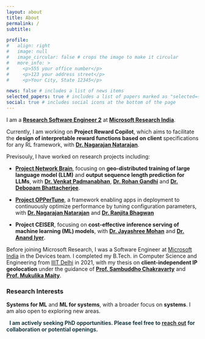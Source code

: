 ```yaml
---
layout: about
title: About
permalink: /
subtitle:

profile:
#   align: right
#   image: null
#   image_circular: false # crops the image to make it circular
#   more_info: >
#     <p>555 your office number</p>
#     <p>123 your address street</p>
#     <p>Your City, State 12345</p>

news: false # includes a list of news items
selected_papers: true # includes a list of papers marked as "selected={true}"
social: true # includes social icons at the bottom of the page
---
```


I am a **[Research Software Engineer 2](https://www.microsoft.com/en-us/research/people/karantandon)** at **[Microsoft Research India](https://www.microsoft.com/en-us/research/lab/microsoft-research-india)**.

Currently, I am working on **Project Reward Copilot**, which aims to facilitate the **design of interpretable reward functions based on client** specifications for any RL framework, with **[Dr. Nagarajan Natarajan](https://www.microsoft.com/en-us/research/people/nagarajn)**.

Previsouly, I have worked on research projects including:

- **[Project Network Brain](https://www.microsoft.com/en-us/research/project/netbrain)**, focusing on **geo-distributed training of large language model (LLM)** and **output sequence length prediction for LLMs**, with **[Dr. Venkat Padmanabhan](https://www.microsoft.com/en-us/research/people/padmanab)**, **[Dr. Rohan Gandhi](https://www.microsoft.com/en-us/research/people/rohangandhi)** and **[Dr. Debopam Bhattacherjee](https://www.microsoft.com/en-us/research/people/debopamb)**.

- **[Project OPPerTune](https://www.microsoft.com/en-us/research/project/oppertune)**, a framework enabling apps in deployment to continuously optimize performance by tuning configuration parameters, with **[Dr. Nagarajan Natarajan](https://www.microsoft.com/en-us/research/people/nagarajn)** and **[Dr. Ranjita Bhagwan](https://scholar.google.co.in/citations?user=xhbf6_oAAAAJ)**

- **Project CEISER**, focusing on **cost-effective inference serving of machine learning (ML) models**, with **[Dr. Jayashree Mohan](https://www.microsoft.com/en-us/research/people/jamohan)** and **[Dr. Anand Iyer](https://www.anand-iyer.com)**.

Before joining Microsoft Research, I was a Software Engineer at [Microsoft India](https://www.microsoft.com/en-in/msidc) in the Devices team. I completed my B.Tech. in Computer Science and Engineering from [IIIT Delhi](https://www.iiitd.ac.in) in 2021, with my thesis on **client-independent IP geolocation** under the guidance of **[Prof. Sambuddho Chakravarty](https://www.iiitd.ac.in/sambuddho)** and **[Prof. Mukulika Maity](https://www.iiitd.ac.in/mukulika)**.

### Research Interests

**Systems for ML** and **ML for systems**, with a broader focus on **systems**. I am also open to exploring new areas.

<div class="phd alert alert-info mb-4 text-center" role="alert">
    <p class="mb-0">
        <i class="fa-solid fa-bullhorn"></i>
        &nbsp;
        <b>
            I am actively seeking PhD opportunities.
            Please feel free to <a href="mailto:karan2dec@gmail.com">reach out</a> for collaboration or potential openings.
        </b>
    </p>
</div>
<style>
    .phd b, .phd i {
        color: #032830;
        font-weight: 600;
    }

    .phd a {
        color: #032830;
        text-decoration: underline;
    }
</style>
